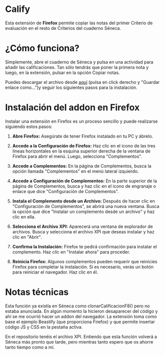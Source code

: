# Calify

<p>Esta extensión de <b>Firefox</b> permite copiar las notas del primer Criterio de evaluación en el resto de Criterios del cuaderno Séneca.</p>

# ¿Cómo funciona?
Simplemente, abre el cuaderno de Séneca y pulsa en una actividad para añadir las calificaciones. Tan sólo tendrás que poner la primera nota y luego, en la extensión, pulsar en la opción Copiar notas.

Puedes descargar el archivo desde [aquí](https://github.com/carlosgarvil/Calify/blob/master/Calify-2.11.xpi) (pulsa en click derecho y "Guardar enlace como...")y seguir los siguientes pasos para la instalación.



# Instalación del addon en Firefox
Instalar una extensión en Firefox es un proceso sencillo y puede realizarse siguiendo estos pasos:
1. **Abre Firefox:**
   Asegúrate de tener Firefox instalado en tu PC y ábrelo.

2. **Accede a la Configuración de Firefox:**
   Haz clic en el icono de las tres líneas horizontales en la esquina superior derecha de la ventana de Firefox para abrir el menú. Luego, selecciona "Complementos".

3. **Accede a Complementos:**
   En la página de Complementos, busca la opción llamada "Complementos" en el menú lateral izquierdo.

4. **Accede a Configuración de Complementos:**
   En la parte superior de la página de Complementos, busca y haz clic en el icono de engranaje o enlace que dice "Configuración de Complementos".

5. **Instala el Complemento desde un Archivo:**
   Después de hacer clic en "Configuración de Complementos", se abrirá una nueva ventana. Busca la opción que dice "Instalar un complemento desde un archivo" y haz clic en ella.

6. **Selecciona el Archivo XPI:**
   Aparecerá una ventana de explorador de archivos. Busca y selecciona el archivo XPI que deseas instalar y haz clic en "Abrir".

7. **Confirma la Instalación:**
   Firefox te pedirá confirmación para instalar el complemento. Haz clic en "Instalar ahora" para proceder.

8. **Reinicia Firefox:**
   Algunos complementos pueden requerir que reinicies Firefox para completar la instalación. Si es necesario, verás un botón para reiniciar el navegador. Haz clic en él.

# Notas técnicas
<p>Esta función ya existía en Séneca como clonarCalificacionF8() pero no estaba anunciada. En algún momento la hicieron desaparecer del código y ahí se me ocurrió hacer un addon del navegador.
La extensión toma como base el ejemplo Beastify (que proporciona Firefox) y que permite insertar código JS y CSS en la pestaña activa.</p>
<p>En el repositorio tenéis el archivo XPI.
Entiendo que esta función volverá a Séneca más pronto que tarde, pero mientras tanto espero que os ahorre tanto tiempo como a mí.</p>
